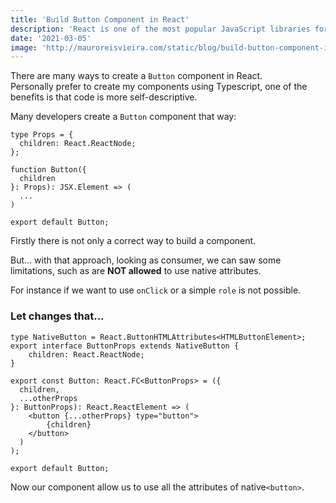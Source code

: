 ```yaml
---
title: 'Build Button Component in React'
description: 'React is one of the most popular JavaScript libraries for building user interfaces, in that post a will demonstrate I good practices to build a Button component.'
date: '2021-03-05'
image: 'http://mauroreisvieira.com/static/blog/build-button-component-in-react.png'
---
```


There are many ways to create a `Button` component in React.\
Personally prefer to create my components using Typescript, one of the benefits is that code is more self-descriptive.

Many developers create a `Button` component that way:

```tsx
type Props = {
  children: React.ReactNode;
};

function Button({
  children
}: Props): JSX.Element => (
  ...
)

export default Button;
```

Firstly there is not only a correct way to build a component.

But... with that approach, looking as consumer, we can saw some limitations, such as are **NOT allowed** to use native attributes.

For instance if we want to use `onClick` or a simple `role` is not possible.

### Let changes that...

```tsx
type NativeButton = React.ButtonHTMLAttributes<HTMLButtonElement>;
export interface ButtonProps extends NativeButton {
    children: React.ReactNode;
}

export const Button: React.FC<ButtonProps> = ({
  children,
  ...otherProps
}: ButtonProps): React.ReactElement => (
    <button {...otherProps} type="button">
        {children}
    </button>
  )
);

export default Button;
```

Now our component allow us to use all the attributes of native`<button>`.
